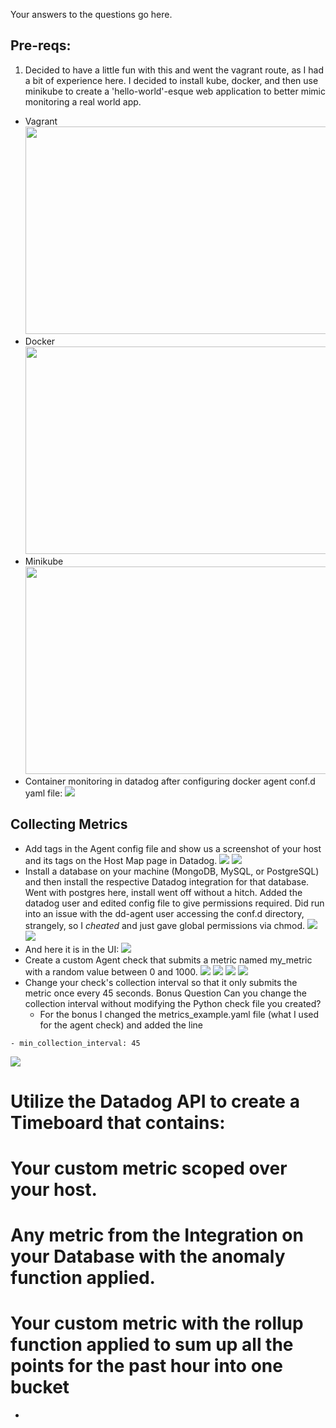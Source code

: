 Your answers to the questions go here.

## Pre-reqs:
  1. Decided to have a little fun with this and went the vagrant route, as I had a bit of experience here. I decided to install kube,     docker, and then use minikube to create a 'hello-world'-esque web application to better mimic monitoring a real world app.
 * Vagrant <img src="/pre-req-vagrant.png?raw=true" width="1000" height="332"></a>
 * Docker <img src="/docker_install.png?raw=true" width="1000" height="332"></a>
 * Minikube <img src="/minikube.png?raw=true" width="1000" height="332"></a>
 * Container monitoring in datadog after configuring docker agent conf.d yaml file: <img src="/minikube%20container%20monitoring.png?raw=true"></a>
       
## Collecting Metrics
 * Add tags in the Agent config file and show us a screenshot of your host and its tags on the Host Map page in Datadog.
  <img src="/tags-datadog.png?raw=true"></a>
  <img src="/Agent_tags.png?raw=true"></a>
 * Install a database on your machine (MongoDB, MySQL, or PostgreSQL) and then install the respective Datadog integration for that database. Went with postgres here, install went off without a hitch. Added the datadog user and edited config file to give permissions required. Did run into an issue with the dd-agent user accessing the conf.d directory, strangely, so I _cheated_ and just gave global permissions via chmod.
  <img src="/troubleshooting-postgres.png?raw=true"></a>
  <img src="/troubleshooting-postgres-fixed.png?raw=true"></a>
 * And here it is in the UI:
  <img src="/postgres-db.png?raw=true"></a>
 * Create a custom Agent check that submits a metric named my_metric with a random value between 0 and 1000.
  <img src="/metric_config_yaml_interval.png?raw=true"></a>
  <img src="/agentcheck_status_and_code.png?raw=true"></a>
  <img src="/my_metric_showing.png?raw=true"></a>
  <img src="my_metric_showing2.png?raw=true"></a>
 * Change your check's collection interval so that it only submits the metric once every 45 seconds.
Bonus Question Can you change the collection interval without modifying the Python check file you created?
   * For the bonus I changed the metrics_example.yaml file (what I used for the agent check) and added the line 
  ```
  - min_collection_interval: 45
  ```
  <img src="/csv_time_validation.png?raw=true"></a>
  
# Utilize the Datadog API to create a Timeboard that contains:
#  Your custom metric scoped over your host.
#  Any metric from the Integration on your Database with the anomaly function applied.
#  Your custom metric with the rollup function applied to sum up all the points for the past hour into one bucket
* 
